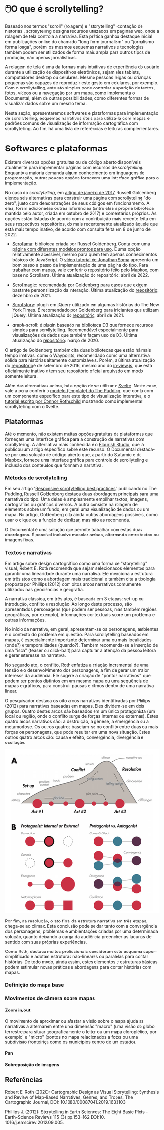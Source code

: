 # 🖱️O que é scrollytelling?

Baseado nos termos "scroll" (rolagem) e "storytelling" (contação de histórias), scrollytelling designa recursos utilizados em páginas web, onde a rolagem de tela controla a narrativa. Esta prática ganhou destaque inicial em publicações online do chamado "long form journalism" ou "jornalismo forma longa", porém, os mesmos esquemas narrativos e tecnologias também podem ser utilizados de forma mais ampla para outros tipos de produção, não apenas jornalísticas. 

A rolagem de tela é uma da formas mais intuitivas de experiência do usuário durante a utilização de dispositivos eletrônicos, sejam eles tablets, computadores desktop ou celulares. Mesmo pessoas leigas ou crianças pequenas são capazes de reproduzir este gesto em celulares, por exemplo. Com o scrollytelling, este ato simples pode controlar a aparição de textos, fotos, vídeos ou a navegação por um mapa, como implementa o Documental, além de outras possibilidades, como diferentes formas de visualizar dados sobre um mesmo tema.

Nesta seção, apresentaremos softwares e plataformas para implementação de scrollytelling, esquemas narrativos úteis para utilizá-la com mapas e padrões comuns de visualização de informação cartográfica com scrollytelling. Ao fim, há uma lista de referências e leituras complementares.

# Softwares e plataformas

Existem diversos opções gratuitas ou de código aberto disponíveis atualmente para implementar páginas com recursos de *scrolytelling*. Enquanto a maioria demanda algum conhecimento em linguagens de programação, outras poucas opções fornecem uma interface gráfica para a implementação.

No caso do *scrollytelling*, em [artigo de janeiro de 2017](https://pudding.cool/process/how-to-implement-scrollytelling/), Russell Goldenberg elenca seis alternativas para construir uma página com scrollyteling "do zero", junto com demonstrações de seus códigos em funcionamento. A elas, foram adicionadas outras referências (entre elas a própria biblioteca mantida pelo autor, criada em outubro de 2017) e comentários próprios. As opções estão listadas de acordo com a contribuição mais recente feita em seus respectivos repositórios, do mais recentemente atualizado àquele que está mais tempo inativo, de acordo com consulta feita em 8 de junho de 2022.

- [Scrollama](https://github.com/russellgoldenberg/scrollama): biblioteca criada por Russel Goldenberg. Conta com uma [página com diferentes modelos prontos para uso](https://russellgoldenberg.github.io/scrollama/basic/). É uma opção relativamente acessível, mesmo para quem tem apenas conhecimentos básicos de JavaScript. O [vídeo tutorial de Jonathan Soma](https://www.youtube.com/watch?v=d7wTA9F-l8c) apresenta um bom passo a passo da implementação de uma página do tipo. Para trabalhar com mapas, vale conferir o repositório feito pelo Mapbox, com base no Scrollama. Última atualização do repositório: abril de 2022.

- [Scrollmagic](http://scrollmagic.io/): recomendada por Goldenberg para casos que exigem bastante personalização da interação. Última atualização do [repositório](https://github.com/janpaepke/ScrollMagic): dezembro de 2021.

- [Scrollstory](http://sjwilliams.github.io/scrollstory/): plugin em jQuery utilizado em algumas histórias do The New York Times. É recomendado por Goldenberg para iniciantes que utilizam jQuery. Última atualização do [repositório](https://github.com/sjwilliams/scrollstory): abril de 2021.

- [graph-scroll](https://1wheel.github.io/graph-scroll/): é plugin baseado na biblioteca D3 que fornece recursos simples para scrollytelling. Recomendável especialmente para visualizações de dados que também façam uso de D3. Última atualização do [repositório](https://github.com/1wheel/graph-scroll): março de 2020.

O artigo de Goldenberg também cita duas bibliotecas que estão há mais tempo inativas, como o [Waypoints](http://imakewebthings.com/waypoints/), recomendado como uma alternativa sólida para histórias altamente customizáveis. Porém, a última atualização do [repositório](https://github.com/imakewebthings/waypoints)é de setembro de 2016, mesmo ano do [in-view.js](https://github.com/camwiegert/in-view), que está oficialmente inativo e tem seu repositório oficial arquivado em modo somente leitura.

Além das alternativas acima, há a opção de se utilizar o [Svelte](https://svelte.dev/). Neste caso, vale a pena conferir o [modelo (template) do The Pudding](https://github.com/the-pudding/svelte-starter), que conta com um componente específico para este tipo de visualização interativa, e o [tutorial escrito por Connor Rothschild](https://www.connorrothschild.com/post/svelte-scrollytelling) mostrando como implementar scrollytelling com o Svelte.

## Plataformas 
Até o momento, não existem muitas opções gratuitas de plataformas que forneçam uma interface gráfica para a construção de narrativas com scrollyteling. A alternativa mais conhecida é o [Flourish.Studio](https://help.flourish.studio/article/21-controlling-stories-with-scrollytelling), que já publicou um artigo específico sobre este recurso. O Documental destaca-se por uma solução de código aberto que, a partir do Statamic e do Mapbox, fornece uma interface gráfica para controle do scrollyteling e inclusão dos conteúdos que formam a narrativa.

### Métodos de scrollytelling

Em seu artigo '[Responsive scrollytelling best practices](https://pudding.cool/process/responsive-scrollytelling/)', publicando no The Pudding, Russell Goldenberg destaca duas abordagens principais para uma narrativa do tipo. Uma delas é simplesmente empilhar textos, imagens, cartografias ou gráficos diversos. A outra consiste na rolagem de elementos sobre um fundo, em geral uma visualização de dados ou um mapa. No artigo, Goldenberg cita ainda outras abordagens possíveis, como usar o clique ou a função de deslizar, mas não as recomenda.

O Documental é uma solução que permite trabalhar com estas duas abordagens. É possível inclusive mesclar ambas, alternando entre textos ou imagens fixas.

### Textos e narrativas

Em artigo sobre design cartográfico como uma forma de "storytelling" visual, Robert E. Roth recomenda que sejam selecionados elementos para garantir uma linearidade durante uma narrativa. Ele menciona a estrutura em três atos como a abordagem mais tradicional e também cita a tipologia proposta por Phillips (2012) com oitos arcos narrativos comumente utilizados nas geociências e geografia.

A narrativa clássica, em três atos, é baseada em 3 etapas: set-up ou introdução, conflito e resolução. Ao longo deste processo, são apresentados personagens (que podem ser pessoas, mas também regiões geográficas, por exemplo), informações contextuais sobre um problema e outras informações. 

No início da narrativa, em geral, apresentam-se os personagens, ambientes e o contexto do problema em questão. Para scrollytelling baseados em mapas, é especialmente importante determinar uma ou mais localidades (onde?) e temporalidades (quando?). Também recomenda-se a inserção de uma "isca" (teaser ou click-bait) para capturar a atenção da pessoa leitora e gerar interesse na narrativa.

No segundo ato, o conflito, Roth enfatiza a criação incremental de uma tensão e o desenvolvimento dos personagens, a fim de gerar um maior interesse da audiência. Ele sugere a criação de "pontos narrativos", que podem ser pontos distintos em um mesmo mapa ou uma sequência de mapas e gráficos, para construir pausas e ritmos dentro de uma narrativa linear. 

O pesquisador destaca os oito arcos narrativos identificadas por Philips (2012) para narrativas baseadas em mapas. Eles dividem-se em dois grupos. Quatro destes arcos são baseados em um único protagonista (um local ou região, onde o conflito surge de forças internas ou externas). Estes quatro arcos narrativos são: a destruição, a gênese, a emergência ou a metamorfose. Os outros quatros baseiam-se no conflito entre duas ou mais forças ou personagens, que pode resultar em uma nova situação. Estes outros quatro arcos são: causa e efeito, convergência, divergência e oscilação.

![Fonte: Reprodução da "Figura 1" do artigo 'Cartographic Design as Visual Storytelling: Synthesis and Review of Map-Based Narratives, Genres, and Tropes'](.gitbook/assets/scrolly.png)

Por fim, na resolução, o ato final da estrutura narrativa em três etapas, chega-se ao climax. Esta conclusão pode se dar tanto com a convergência dos personagens, problemas e ambientações criadas por uma determinada solução, quanto deixando a carga da audiência preencher as lacunas de sentido com suas próprias experiências. 

Como Roth, destaca muitos profissionais consideram este esquema super-simplificado e adotam estruturas não-lineares ou paralelas para contar histórias. De todo modo, ainda assim, estes elementos e estruturas básicas podem estimular novas práticas e abordagens para contar histórias com mapas.

### Definição do mapa base

### Movimentos de câmera sobre mapas

#### Zoom in/out

O movimento de aproximar ou afastar a visão sobre o mapa ajuda as narrativas a alternarem entre uma dimensão "macro" (uma visão do globo terrestre para situar geograficamente o leitor ou um mapa cloroplético, por exemplo) e "micro" (pontos no mapa relacionados a fotos ou uma subdivisão fronteiriça como os municípios dentro de um estado).

#### Pan

#### Sobreposição de imagens

## Referências

Robert E. Roth (2020): Cartographic Design as Visual Storytelling: Synthesis and Review of Map-Based Narratives, Genres, and Tropes, The Cartographic Journal, DOI: 10.1080/00087041.2019.1633103

Phillips J. (2012): Storytelling in Earth Sciences: The Eight Basic Plots - Earth-Science Reviews 115 (3) pp.153–162 DOI:10. 1016/j.earscirev.2012.09.005.

